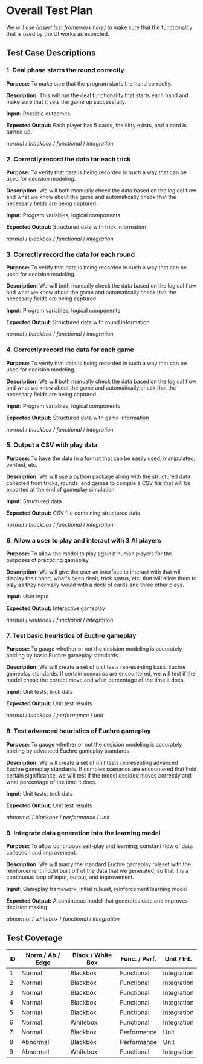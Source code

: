 
# Overall Test Plan

We will use _(insert test framework here)_ to make sure that the functionality that is used by the UI works as expected.

## Test Case Descriptions

### 1. Deal phase starts the round correctly

**Purpose:** To make sure that the program starts the hand correctly.

**Description:** This will run the deal functionality that starts each hand and make sure that it sets the game up successfully.

**Input:** Possible outcomes

**Expected Output:** Each player has 5 cards, the kitty exists, and a card is turned up.

_normal_ / _blackbox_ / _functional_ / _integration_

### 2. Correctly record the data for each trick

**Purpose:** To verify that data is being recorded in such a way that can be used for decision modeling.

**Description:** We will both manually check the data based on the logical flow and what we know about the game and automatically check that the necessary fields are being captured.

**Input:** Program variables, logical components

**Expected Output:** Structured data with trick information

_normal_ / _blackbox_ / _functional_ / _integration_

### 3. Correctly record the data for each round

**Purpose:** To verify that data is being recorded in such a way that can be used for decision modeling.

**Description:** We will both manually check the data based on the logical flow and what we know about the game and automatically check that the necessary fields are being captured.

**Input:** Program variables, logical components

**Expected Output:** Structured data with round information

_normal_ / _blackbox_ / _functional_ / _integration_

### 4. Correctly record the data for each game

**Purpose:** To verify that data is being recorded in such a way that can be used for decision modeling.

**Description:** We will both manually check the data based on the logical flow and what we know about the game and automatically check that the necessary fields are being captured.

**Input:** Program variables, logical components

**Expected Output:** Structured data with game information

_normal_ / _blackbox_ / _functional_ / _integration_

### 5. Output a CSV with play data

**Purpose:** To have the data in a format that can be easily used, manipulated, verified, etc.

**Description:** We will use a python package along with the structured data collected from tricks, rounds, and games to compile a CSV file that will be exported at the end of gameplay simulation.

**Input:** Structured data

**Expected Output:** CSV file containing structured data

_normal_ / _blackbox_ / _functional_ / _integration_

### 6. Allow a user to play and interact with 3 AI players

**Purpose:** To allow the model to play against human players for the purposes of practicing gameplay.

**Description:** We will give the user an interface to interact with that will display their hand, what's been dealt, trick status, etc. that will allow them to play as they normally would with a deck of cards and three other plays.

**Input:** User input

**Expected Output:** Interactive gameplay

_normal_ / _whitebox_ / _functional_ / _integration_

### 7. Test basic heuristics of Euchre gameplay

**Purpose:** To gauge whether or not the desision modeling is accurately abiding by basic Euchre gameplay standards.

**Description:** We will create a set of unit tests representing basic Euchre gameplay standards. If certain scenarios are encountered, we will test if the model chose the correct move and what percentage of the time it does.

**Input:** Unit tests, trick data

**Expected Output:** Unit test results

_normal_ / _blackbox_ / _performance_ / _unit_

### 8. Test advanced heuristics of Euchre gameplay

**Purpose:** To gauge whether or not the desision modeling is accurately abiding by advanced Euchre gameplay standards.

**Description:** We will create a set of unit tests representing advanced Euchre gameplay standards. If complex scenarios are encountered that hold certain significance, we will test if the model decided moves correctly and what percentage of the time it does.

**Input:** Unit tests, trick data

**Expected Output:** Unit test results

_abnormal_ / _blackbox_ / _performance_ / _unit_

### 9. Integrate data generation into the learning model

**Purpose:** To allow continuous self-play and learning; constant flow of data collection and improvement.

**Description:** We will marry the standard Euchre gameplay ruleset with the reinforcement model built off of the data that we generated, so that it is a continuous loop of input, output, and improvement.

**Input:** Gameplay framework, initial ruleset, reinforcement learning model.

**Expected Output:** A continuous model that generates data and improves decision making.

_abnormal_ / _whitebox_ / _functional_ / _integration_

## Test Coverage

| ID | Norm / Ab / Edge | Black / White Box | Func. / Perf. | Unit / Int. |
| -- | ---------------- | ----------------- | ------------- | ----------- |
| 1  | Normal           | Blackbox          | Functional    | Integration |
| 2  | Normal           | Blackbox          | Functional    | Integration |
| 3  | Normal           | Blackbox          | Functional    | Integration |
| 4  | Normal           | Blackbox          | Functional    | Integration |
| 5  | Normal           | Blackbox          | Functional    | Integration |
| 6  | Normal           | Whitebox          | Functional    | Integration |
| 7  | Normal           | Blackbox          | Performance   | Unit        |
| 8  | Abnormal         | Blackbox          | Performance   | Unit        |
| 9  | Abnormal         | Whitebox          | Functional    | Integration |
